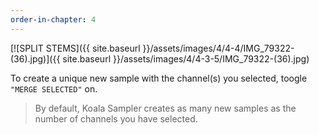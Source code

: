 ```yaml
---
order-in-chapter: 4
---
```


[![SPLIT STEMS]({{ site.baseurl }}/assets/images/4/4-4/IMG_79322-(36).jpg)]({{
site.baseurl }}/assets/images/4/4-3-5/IMG_79322-(36).jpg)

To create a unique new sample with the channel(s) you selected, toogle `"MERGE SELECTED"` on.

> By default, Koala Sampler creates as many new samples as the number of channels you have selected.
